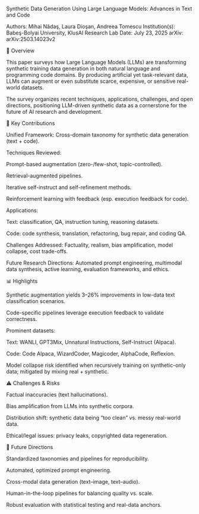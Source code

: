 Synthetic Data Generation Using Large Language Models: Advances in Text and Code

Authors: Mihai Nădaş, Laura Dioşan, Andreea Tomescu
Institution(s): Babeş-Bolyai University, KlusAI Research Lab
Date: July 23, 2025
arXiv: arXiv:2503.14023v2

📌 Overview

This paper surveys how Large Language Models (LLMs) are transforming synthetic training data generation in both natural language and programming code domains. By producing artificial yet task-relevant data, LLMs can augment or even substitute scarce, expensive, or sensitive real-world datasets.

The survey organizes recent techniques, applications, challenges, and open directions, positioning LLM-driven synthetic data as a cornerstone for the future of AI research and development.

🧠 Key Contributions

Unified Framework: Cross-domain taxonomy for synthetic data generation (text + code).

Techniques Reviewed:

Prompt-based augmentation (zero-/few-shot, topic-controlled).

Retrieval-augmented pipelines.

Iterative self-instruct and self-refinement methods.

Reinforcement learning with feedback (esp. execution feedback for code).

Applications:

Text: classification, QA, instruction tuning, reasoning datasets.

Code: code synthesis, translation, refactoring, bug repair, and coding QA.

Challenges Addressed: Factuality, realism, bias amplification, model collapse, cost trade-offs.

Future Research Directions: Automated prompt engineering, multimodal data synthesis, active learning, evaluation frameworks, and ethics.

📊 Highlights

Synthetic augmentation yields 3–26% improvements in low-data text classification scenarios.

Code-specific pipelines leverage execution feedback to validate correctness.

Prominent datasets:

Text: WANLI, GPT3Mix, Unnatural Instructions, Self-Instruct (Alpaca).

Code: Code Alpaca, WizardCoder, Magicoder, AlphaCode, Reflexion.

Model collapse risk identified when recursively training on synthetic-only data; mitigated by mixing real + synthetic.

⚠️ Challenges & Risks

Factual inaccuracies (text hallucinations).

Bias amplification from LLMs into synthetic corpora.

Distribution shift: synthetic data being “too clean” vs. messy real-world data.

Ethical/legal issues: privacy leaks, copyrighted data regeneration.

🔮 Future Directions

Standardized taxonomies and pipelines for reproducibility.

Automated, optimized prompt engineering.

Cross-modal data generation (text–image, text–audio).

Human-in-the-loop pipelines for balancing quality vs. scale.

Robust evaluation with statistical testing and real-data anchors.